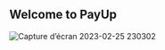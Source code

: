 ## Welcome to PayUp
![Capture d’écran 2023-02-25 230302](https://user-images.githubusercontent.com/99765449/221381945-81480ee9-dfed-4e04-80b4-7527ec6e6b84.jpg)
